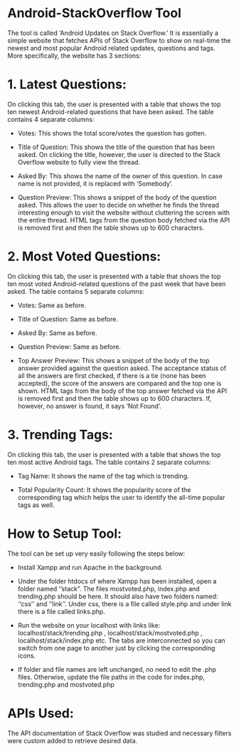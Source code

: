# Android-StackOverflow Tool

The tool is called ‘Android Updates on Stack Overflow.’ It is essentially a simple website that fetches APIs of Stack Overflow to show on real-time the newest and most popular Android related updates, questions and tags. More specifically, the website has 3 sections:

# 1. Latest Questions: 
On clicking this tab, the user is presented with a table that shows the top ten newest Android-related questions that have been asked. The table contains 4 separate columns:

* Votes: This shows the total score/votes the question has gotten.

* Title of Question: This shows the title of the question that has been asked. On clicking the title, however, the user is directed to the Stack Overflow website to fully       view the thread.

* Asked By: This shows the name of the owner of this question. In case name is not provided, it is replaced with ‘Somebody’. 

* Question Preview: This shows a snippet of the body of the question asked. This allows the user to decide on whether he finds the thread interesting enough to visit the        website without cluttering the screen with the entire thread. HTML tags from the question body fetched via the API is removed first and then the table shows up to 600            characters.  


# 2. Most Voted Questions: 
On clicking this tab, the user is presented with a table that shows the top ten most voted Android-related questions of the past week that have been asked. The table contains 5 separate columns: 

* Votes: Same as before.

* Title of Question: Same as before.

* Asked By: Same as before. 

* Question Preview: Same as before.

* Top Answer Preview: This shows a snippet of the body of the top answer provided against the question asked. The acceptance status of all the answers are first checked, if     there is a tie (none has been accepted), the score of the answers are compared and the top one is shown. HTML tags from the body of the top answer fetched via the API is         removed first and then the table shows up to 600 characters. If, however, no answer is found, it says ‘Not Found’.


# 3. Trending Tags: 
On clicking this tab, the user is presented with a table that shows the top ten most active Android tags. The table contains 2 separate columns:

* Tag Name: It shows the name of the tag which is trending.

* Total Popularity Count: It shows the popularity score of the corresponding tag which helps the user to identify the all-time popular tags as well.


# How to Setup Tool: 
The tool can be set up very easily following the steps below:

* Install Xampp and run Apache in the background.

* Under the folder htdocs of where Xampp has been installed, open a folder named ‘’stack”. The files mostvoted.php, index.php and trending.php should be here. It should 	  also have two folders named: ‘‘css’’ and ‘’link’’.  Under css, there is a file called style.php and under link there is a file called links.php.

* Run the website on your localhost with links like: localhost/stack/trending.php , localhost/stack/mostvoted.php , localhost/stack/index.php etc. The tabs are  	         interconnected so you can switch from one page to another just by clicking the corresponding icons.

* If folder and file names are left unchanged, no need to edit the .php files. Otherwise, update the file paths in the code for index.php, trending.php and     	         mostvoted.php


# APIs Used: 

The API documentation of Stack Overflow was studied and necessary filters were custom added to retrieve desired data.

